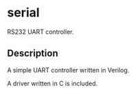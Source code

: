 serial
======
RS232 UART controller.

Description
----------
A simple UART controller written in Verilog.

A driver written in C is included.
